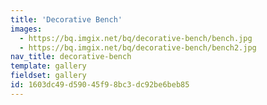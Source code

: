 ```yaml
---
title: 'Decorative Bench'
images:
  - https://bq.imgix.net/bq/decorative-bench/bench.jpg
  - https://bq.imgix.net/bq/decorative-bench/bench2.jpg
nav_title: decorative-bench
template: gallery
fieldset: gallery
id: 1603dc49-d590-45f9-8bc3-dc92be6beb85
---
```

